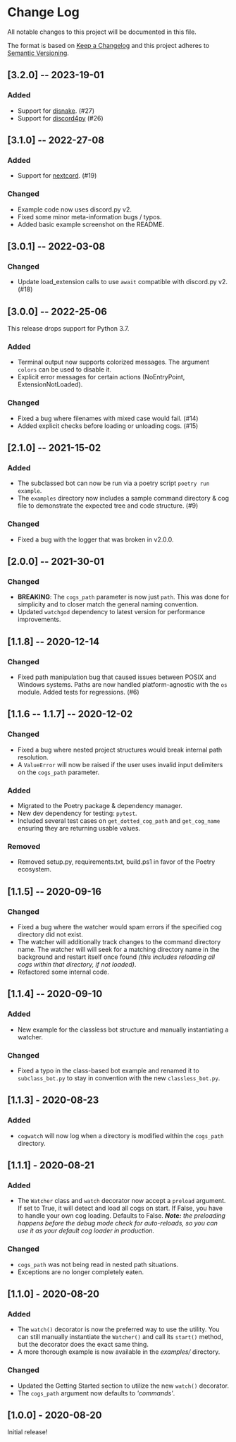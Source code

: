 # Change Log

All notable changes to this project will be documented in this file.

The format is based on [Keep a Changelog](http://keepachangelog.com/)
and this project adheres to [Semantic Versioning](http://semver.org/).

## [3.2.0] -- 2023-19-01

### Added

- Support for [disnake](https://github.com/DisnakeDev/disnake). (#27)
- Support for [discord4py](https://github.com/mccoderpy/discord.py-message-components) (#26)

## [3.1.0] -- 2022-27-08

### Added

- Support for [nextcord](https://github.com/nextcord/nextcord). (#19)

### Changed

- Example code now uses discord.py v2.
- Fixed some minor meta-information bugs / typos.
- Added basic example screenshot on the README.

## [3.0.1] -- 2022-03-08

### Changed

- Update load_extension calls to use `await` compatible with discord.py v2. (#18)

## [3.0.0] -- 2022-25-06

This release drops support for Python 3.7.

### Added

- Terminal output now supports colorized messages. The argument `colors` can be used to disable it.
- Explicit error messages for certain actions (NoEntryPoint, ExtensionNotLoaded).

### Changed

- Fixed a bug where filenames with mixed case would fail. (#14)
- Added explicit checks before loading or unloading cogs. (#15)

## [2.1.0] -- 2021-15-02

### Added

- The subclassed bot can now be run via a poetry script `poetry run example`.
- The `examples` directory now includes a sample command directory & cog file to 
  demonstrate the expected tree and code structure. (#9)
  
### Changed

- Fixed a bug with the logger that was broken in v2.0.0.


## [2.0.0] -- 2021-30-01

### Changed

- **BREAKING**: The `cogs_path` parameter is now just `path`. This was done for simplicity and to
  closer match the general naming convention.
- Updated `watchgod` dependency to latest version for performance improvements.

## [1.1.8] -- 2020-12-14

### Changed

- Fixed path manipulation bug that caused issues between POSIX and Windows systems. Paths
  are now handled platform-agnostic with the `os` module. Added tests for regressions. (#6)

## [1.1.6 -- 1.1.7] -- 2020-12-02

### Changed

- Fixed a bug where nested project structures would break internal path resolution.
- A `ValueError` will now be raised if the user uses invalid input delimiters on
the `cogs_path` parameter.

### Added

- Migrated to the Poetry package & dependency manager.
- New dev dependency for testing: `pytest`.
- Included several test cases on `get_dotted_cog_path` and `get_cog_name`
ensuring they are returning usable values.

### Removed

- Removed setup.py, requirements.txt, build.ps1 in favor of the Poetry ecosystem.

## [1.1.5] -- 2020-09-16

### Changed

- Fixed a bug where the watcher would spam errors if the specified cog directory did not exist.
- The watcher will additionally track changes to the command directory name. The watcher will 
will seek for a matching directory name in the background and restart itself once found *(this includes
reloading all cogs within that directory, if not loaded)*.
- Refactored some internal code.

## [1.1.4] -- 2020-09-10

### Added

- New example for the classless bot structure and manually instantiating a watcher.


### Changed

- Fixed a typo in the class-based bot example and renamed it to `subclass_bot.py` to stay in convention with
the new `classless_bot.py`. 


## [1.1.3] - 2020-08-23

### Added

- `cogwatch` will now log when a directory is modified within the `cogs_path` directory.

## [1.1.1] - 2020-08-21

### Added

- The `Watcher` class and `watch` decorator now accept a `preload`
argument. If set to True, it will detect and load all cogs on start.
If False, you have to handle your own cog loading. Defaults to False. 
***Note:** the preloading happens before the debug mode check for auto-reloads,
so you can use it as your default cog loader in production.*

### Changed

- `cogs_path` was not being read in nested path situations.
- Exceptions are no longer completely eaten.

## [1.1.0] - 2020-08-20

### Added

- The `watch()` decorator is now the preferred way to use the utility. 
You can still manually instantiate the `Watcher()` and call its `start()`
method, but the decorator does the exact same thing.
- A more thorough example is now available in the *examples/* directory.

### Changed

- Updated the Getting Started section to utilize the new `watch()`
decorator.
- The `cogs_path` argument now defaults to *'commands'*.

## [1.0.0] - 2020-08-20

Initial release!
